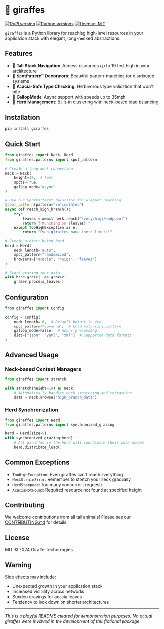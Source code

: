# 🦒 giraffes

[![PyPI version](https://img.shields.io/badge/pypi-v0.19.4-blue.svg)](https://pypi.org/project/giraffes/)
[![Python versions](https://img.shields.io/badge/python-3.8%20%7C%203.9%20%7C%203.10%20%7C%203.11-blue)](https://pypi.org/project/giraffes/)
[![License: MIT](https://img.shields.io/badge/License-MIT-yellow.svg)](https://opensource.org/licenses/MIT)

`giraffes` is a Python library for reaching high-level resources in your application stack with elegant, long-necked abstractions.

## Features

- 🦒 **Tall Stack Navigation**: Access resources up to 19 feet high in your architecture
- 🔄 **SpotPattern™ Decorators**: Beautiful pattern-matching for distributed systems
- 🌳 **Acacia-Safe Type Checking**: Herbivorous type validation that won't bite
- 🏃 **GallopMode**: Async support with speeds up to 35mph
- 🦒 **Herd Management**: Built-in clustering with neck-based load balancing

## Installation

```bash
pip install giraffes
```

## Quick Start

```python
from giraffes import Neck, Herd
from giraffes.patterns import spot_pattern

# Create a long-neck connection
neck = Neck(
    height=19,  # feet
    spots=True,
    gallop_mode="async"
)

# Use our SpotPattern™ decorator for elegant reaching
@spot_pattern(pattern="reticulated")
async def reach_high_branch():
    try:
        leaves = await neck.reach("/very/high/endpoint")
        return f"Munching on {leaves}!"
    except TooHighException as e:
        return "Even giraffes have their limits!"

# Create a distributed herd
herd = Herd(
    neck_length="auto",
    spot_pattern="randomized",
    browsers=["acacia", "twigs", "leaves"]
)

# Start grazing your data
with herd.graze() as grazer:
    grazer.process_leaves()
```

## Configuration

```python
from giraffes import Config

config = Config(
    neck_length=16,  # Default height in feet
    spot_pattern="savanna",  # Load balancing pattern
    gallop_mode=False,  # Async processing
    diet=["json", "yaml", "xml"]  # Supported data formats
)
```

## Advanced Usage

### Neck-based Context Managers

```python
from giraffes import stretch

with stretch(height=19) as neck:
    # Automatically handles neck stretching and retraction
    data = neck.browse("high_branch_data")
```

### Herd Synchronization

```python
from giraffes import Herd
from giraffes.patterns import synchronized_grazing

herd = Herd(size=5)
with synchronized_grazing(herd):
    # All giraffes in the herd will coordinate their data access
    herd.distribute_load()
```

## Common Exceptions

- `TooHighException`: Even giraffes can't reach everything
- `NeckStrainError`: Remember to stretch your neck gradually
- `HerdStampede`: Too many concurrent requests
- `AcaciaNotFound`: Required resource not found at specified height

## Contributing

We welcome contributions from all tall animals! Please see our [CONTRIBUTING.md](CONTRIBUTING.md) for details.

## License

MIT © 2024 Giraffe Technologies

## Warning

Side effects may include:

- Unexpected growth in your application stack
- Increased visibility across networks
- Sudden cravings for acacia leaves
- Tendency to look down on shorter architectures

---
*This is a playful README created for demonstration purposes. No actual giraffes were involved in the development of this fictional package.*
